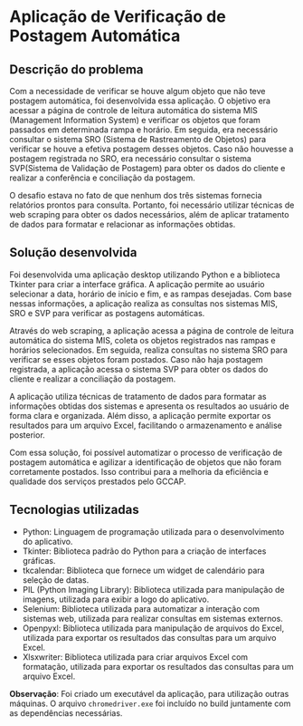 # Aplicação de Verificação de Postagem Automática

## Descrição do problema

Com a necessidade de verificar se houve algum objeto que não teve postagem automática, foi desenvolvida essa aplicação. O objetivo era acessar a página de controle de leitura automática do sistema MIS (Management Information System) e verificar os objetos que foram passados em determinada rampa e horário. Em seguida, era necessário consultar o sistema SRO (Sistema de Rastreamento de Objetos) para verificar se houve a efetiva postagem desses objetos. Caso não houvesse a postagem registrada no SRO, era necessário consultar o sistema SVP(Sistema de Validação de Postagem) para obter os dados do cliente e realizar a conferência e conciliação da postagem.

O desafio estava no fato de que nenhum dos três sistemas fornecia relatórios prontos para consulta. Portanto, foi necessário utilizar técnicas de web scraping para obter os dados necessários, além de aplicar tratamento de dados para formatar e relacionar as informações obtidas.

## Solução desenvolvida

Foi desenvolvida uma aplicação desktop utilizando Python e a biblioteca Tkinter para criar a interface gráfica. A aplicação permite ao usuário selecionar a data, horário de início e fim, e as rampas desejadas. Com base nessas informações, a aplicação realiza as consultas nos sistemas MIS, SRO e SVP para verificar as postagens automáticas.

Através do web scraping, a aplicação acessa a página de controle de leitura automática do sistema MIS, coleta os objetos registrados nas rampas e horários selecionados. Em seguida, realiza consultas no sistema SRO para verificar se esses objetos foram postados. Caso não haja postagem registrada, a aplicação acessa o sistema SVP para obter os dados do cliente e realizar a conciliação da postagem.

A aplicação utiliza técnicas de tratamento de dados para formatar as informações obtidas dos sistemas e apresenta os resultados ao usuário de forma clara e organizada. Além disso, a aplicação permite exportar os resultados para um arquivo Excel, facilitando o armazenamento e análise posterior.

Com essa solução, foi possível automatizar o processo de verificação de postagem automática e agilizar a identificação de objetos que não foram corretamente postados. Isso contribui para a melhoria da eficiência e qualidade dos serviços prestados pelo GCCAP.


## Tecnologias utilizadas

- Python: Linguagem de programação utilizada para o desenvolvimento do aplicativo.
- Tkinter: Biblioteca padrão do Python para a criação de interfaces gráficas.
- tkcalendar: Biblioteca que fornece um widget de calendário para seleção de datas.
- PIL (Python Imaging Library): Biblioteca utilizada para manipulação de imagens, utilizada para exibir a logo do aplicativo.
- Selenium: Biblioteca utilizada para automatizar a interação com sistemas web, utilizada para realizar consultas em sistemas externos.
- Openpyxl: Biblioteca utilizada para manipulação de arquivos do Excel, utilizada para exportar os resultados das consultas para um arquivo Excel.
- Xlsxwriter: Biblioteca utilizada para criar arquivos Excel com formatação, utilizada para exportar os resultados das consultas para um arquivo Excel.


**Observação**: Foi criado um executável da aplicação, para utilização outras máquinas. O arquivo `chromedriver.exe` foi incluído no build juntamente com as dependências necessárias.

